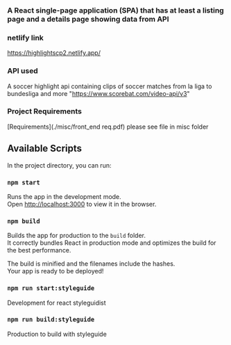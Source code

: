 ### A React single-page application (SPA) that has at least a listing page and a details page showing data from API

### netlify link
https://highlightscp2.netlify.app/

### API used
A soccer highlight api containing clips of soccer matches from la liga to bundesliga and more
"https://www.scorebat.com/video-api/v3"

### Project Requirements
[Requirements](./misc/front_end req.pdf) please see file in misc folder

## Available Scripts

In the project directory, you can run:

### `npm start`

Runs the app in the development mode.\
Open [http://localhost:3000](http://localhost:3000) to view it in the browser.




### `npm build`

Builds the app for production to the `build` folder.\
It correctly bundles React in production mode and optimizes the build for the best performance.

The build is minified and the filenames include the hashes.\
Your app is ready to be deployed!

### `npm run start:styleguide`

Development for react styleguidist 

### `npm run build:styleguide`
Production to build with styleguide

